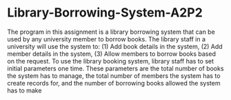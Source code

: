 # Library-Borrowing-System-A2P2
The program in this assignment is a library borrowing system that can be used by any university member to borrow books. The library staff in a university will use the system to: (1) Add book details in the system, (2) Add member details in the system, (3) Allow members to borrow books based on the request. To use the library booking system, library staff has to set initial parameters one time. These parameters are the total number of books the system has to manage, the total number of members the system has to create records for, and the number of borrowing books allowed the system has to make
